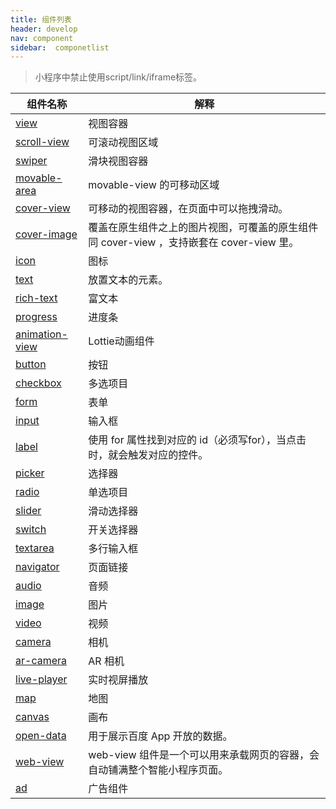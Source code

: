 ```yaml
---
title: 组件列表
header: develop
nav: component
sidebar:  componetlist
---
```



> 小程序中禁止使用script/link/iframe标签。


|组件名称 | 解释 |
|---- | ---- |
|<a href="https://smartprogram.baidu.com/docs/develop/component/view/#view/">view</a>  | 视图容器 |
|<a href="https://smartprogram.baidu.com/docs/develop/component/view/#scroll-view/">scroll-view</a>| 可滚动视图区域 |
|<a href="https://smartprogram.baidu.com/docs/develop/component/view/#swiper/">swiper</a> |滑块视图容器 |  
|<a href="https://smartprogram.baidu.com/docs/develop/component/view/#movable-area/">movable-area</a>|movable-view 的可移动区域|
|<a href="https://smartprogram.baidu.com/docs/develop/component/view/#cover-view/">cover-view</a>|可移动的视图容器，在页面中可以拖拽滑动。|
|<a href="https://smartprogram.baidu.com/docs/develop/component/view/#cover-image/">cover-image</a>|覆盖在原生组件之上的图片视图，可覆盖的原生组件同 cover-view ，支持嵌套在 cover-view 里。|
|<a href="https://smartprogram.baidu.com/docs/develop/component/base/#icon/">icon</a>|图标|
|<a href="https://smartprogram.baidu.com/docs/develop/component/base/#text/">text</a>|放置文本的元素。|
|<a href="https://smartprogram.baidu.com/docs/develop/component/base/#rich-text/">rich-text</a>|富文本|
|<a href="https://smartprogram.baidu.com/docs/develop/component/base/#progress/">progress</a>|进度条|
|<a href="https://smartprogram.baidu.com/docs/develop/component/base/#animation-view/">animation-view</a>|Lottie动画组件|
|<a href="https://smartprogram.baidu.com/docs/develop/component/formlist/#button/">button</a>|按钮|
|<a href="https://smartprogram.baidu.com/docs/develop/component/formlist/#checkbox/">checkbox</a>|多选项目|
|<a href="https://smartprogram.baidu.com/docs/develop/component/formlist/#form/">form</a>|表单|
|<a href="https://smartprogram.baidu.com/docs/develop/component/formlist/#input/">input</a>|输入框|
|<a href="https://smartprogram.baidu.com/docs/develop/component/formlist/#label/">label</a>|使用 for 属性找到对应的 id（必须写for），当点击时，就会触发对应的控件。|
|<a href="https://smartprogram.baidu.com/docs/develop/component/formlist/#picker/">picker</a>|选择器|
|<a href="https://smartprogram.baidu.com/docs/develop/component/formlist/#radio/">radio</a>|单选项目|
|<a href="https://smartprogram.baidu.com/docs/develop/component/formlist/#slider/">slider</a>| 滑动选择器|
|<a href="https://smartprogram.baidu.com/docs/develop/component/formlist/#switch/">switch</a>|开关选择器|
|<a href="https://smartprogram.baidu.com/docs/develop/component/formlist/#textarea/">textarea</a>| 多行输入框|
|<a href="https://smartprogram.baidu.com/docs/develop/component/nav/#navigator/">navigator</a>|页面链接|
|<a href="https://smartprogram.baidu.com/docs/develop/component/media/#audio/">audio</a>|音频|
|<a href="https://smartprogram.baidu.com/docs/develop/component/media/#image/">image</a>|图片|
|<a href="https://smartprogram.baidu.com/docs/develop/component/media/#video/">video</a>|视频|
|<a href="https://smartprogram.baidu.com/docs/develop/component/media/#camera/">camera</a>|相机|
|<a href="https://smartprogram.baidu.com/docs/develop/component/media/#ar-camera/">ar-camera</a>|AR 相机|
|<a href="https://smartprogram.baidu.com/docs/develop/component/media/#live-player/">live-player</a>|实时视屏播放|
|<a href="https://smartprogram.baidu.com/docs/develop/component/map/#map/">map</a>|地图|
|<a href="https://smartprogram.baidu.com/docs/develop/component/canvas/#canvas/">canvas</a>|画布|
|<a href="https://smartprogram.baidu.com/docs/develop/component/open/#open-data/">open-data</a>|用于展示百度 App 开放的数据。|
|<a href="https://smartprogram.baidu.com/docs/develop/component/open/#web-view/">web-view</a>|web-view 组件是一个可以用来承载网页的容器，会自动铺满整个智能小程序页面。|
|<a href="https://smartprogram.baidu.com/docs/develop/component/ad/#ad/">ad</a>|广告组件|